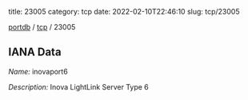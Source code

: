 title: 23005
category: tcp
date: 2022-02-10T22:46:10
slug: tcp/23005

[portdb](/) / [tcp](/category/tcp.html) / 23005


## IANA Data

_Name:_ inovaport6

_Description:_ Inova LightLink Server Type 6

